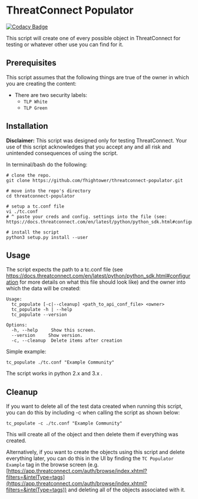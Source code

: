 # ThreatConnect Populator

[![Codacy Badge](https://api.codacy.com/project/badge/Grade/531c2054c4874013b78ff7cebc46a6b2)](https://www.codacy.com/app/fhightower/threatconnect-populator)

This script will create one of every possible object in ThreatConnect for testing or whatever other use you can find for it.

## Prerequisites

This script assumes that the following things are true of the owner in which you are creating the content:

- There are two security labels:
  - `TLP White`
  - `TLP Green`

## Installation

**Disclaimer:** This script was designed only for testing ThreatConnect. Your use of this script acknowledges that you accept any and all risk and unintended consequences of using the script.

In terminal/bash do the following:

```
# clone the repo.
git clone https://github.com/fhightower/threatconnect-populator.git

# move into the repo's directory
cd threatconnect-populator

# setup a tc.conf file
vi ./tc.conf  
# ^ paste your creds and config. settings into the file (see: https://docs.threatconnect.com/en/latest/python/python_sdk.html#configuration)

# install the script
python3 setup.py install --user
```

## Usage

The script expects the path to a tc.conf file (see https://docs.threatconnect.com/en/latest/python/python_sdk.html#configuration for more details on what this file should look like) and the owner into which the data will be created:

```
Usage:
  tc_populate [-c|--cleanup] <path_to_api_conf_file> <owner> 
  tc_populate -h | --help
  tc_populate --version

Options:
  -h, --help     Show this screen.
  --version     Show version.
  -c, --cleanup  Delete items after creation
```

Simple example:

`tc_populate ./tc.conf "Example Community"`

The script works in python 2.x and 3.x .

## Cleanup

If you want to delete all of the test data created when running this script, you can do this by including -c when calling the script as shown below:

`tc_populate -c ./tc.conf "Example Community"`

This will create all of the object and then delete them if everything was created.

Alternatively, if you want to create the objects using this script and delete everything later, you can do this in the UI by finding the `TC Populator Example` tag in the browse screen (e.g. [https://app.threatconnect.com/auth/browse/index.xhtml?filters=&intelType=tags](https://app.threatconnect.com/auth/browse/index.xhtml?filters=&intelType=tags)) and deleting all of the objects associated with it.
